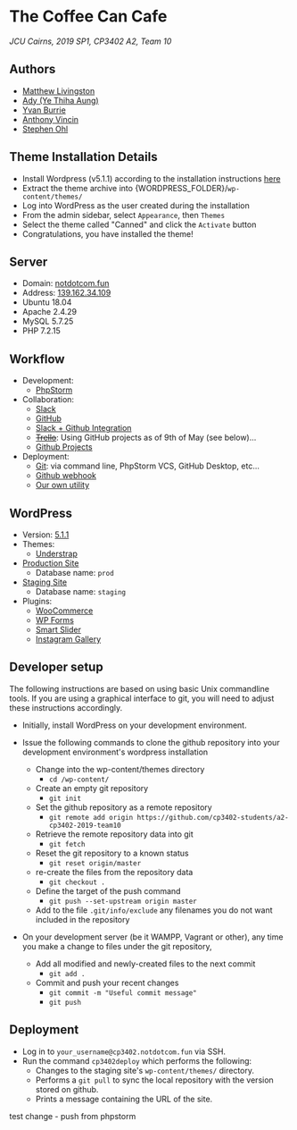 # The Coffee Can Cafe
*JCU Cairns, 2019 SP1, CP3402 A2, Team 10*

## Authors
 - [Matthew Livingston](https://github.com/blubrick)
 - [Ady (Ye Thiha Aung)](https://github.com/AdyAung)
 - [Yvan Burrie](https://github.com/jc444304)
 - [Anthony Vincin](https://github.com/AnthonyV01)
 - [Stephen Ohl](https://github.com/StephenOhl)
 
## Theme Installation Details
- Install Wordpress (v5.1.1) according to the installation instructions [here](https://codex.wordpress.org/Installing_WordPress) 
- Extract the theme archive into {WORDPRESS_FOLDER}/`wp-content/themes/`
- Log into WordPress as the user created during the installation
- From the admin sidebar, select `Appearance`, then `Themes`
- Select the theme called "Canned" and click the `Activate` button 
- Congratulations, you have installed the theme!

## Server
 - Domain: [notdotcom.fun](https://notdotcom.fun/)
 - Address: [139.162.34.109](139.162.34.109)
 - Ubuntu 18.04
 - Apache 2.4.29
 - MySQL 5.7.25
 - PHP 7.2.15

## Workflow
 - Development:
   - [PhpStorm](https://www.jetbrains.com/phpstorm/)
 - Collaboration:
   - [Slack](https://itatjcu.slack.com/messages/GA1QLQCEB/)
   - [GitHub](https://github.com/cp3402-students/a2-cp3402-2019-team10/)
   - [Slack + Github Integration](https://slack.github.com/)
   - ~~[Trello](https://trello.com/b/CXd946x3/scrum-board)~~: Using GitHub projects as of 9th of May (see below)...
   - [Github Projects](https://github.com/cp3402-students/a2-cp3402-2019-team10/projects)
 - Deployment:
   - [Git](https://git-scm.com/): via command line, PhpStorm VCS, GitHub Desktop, etc...
   - [Github webhook](https://github.com/cp3402-students/a2-cp3402-2019-team10/settings/hooks/106278049)
   - [Our own utility](https://github.com/cp3402-students/a2-cp3402-2019-team10/blob/master/work/index.php)

## WordPress
 - Version: [5.1.1](https://wordpress.org/support/wordpress-version/version-5-1-1/)
 - Themes:
   - [Understrap](https://understrap.com/)
 - [Production Site](https://notdotcom.fun/wp/)
   - Database name: `prod`
 - [Staging Site](https://notdotcom.fun/staging/)
   - Database name: `staging`
 - Plugins:
   - [WooCommerce](https://woocommerce.com/)
   - [WP Forms](https://wpforms.com/)
   - [Smart Slider](https://smartslider3.com/)
   - [Instagram Gallery](https://wordpress.org/plugins/insta-gallery/)

## Developer setup
The following instructions are based on using basic Unix commandline tools.  If you are using a graphical interface to git, you will need to adjust these instructions accordingly. 
 - Initially, install WordPress on your development environment.  
 - Issue the following commands to clone the github repository into your development environment's wordpress installation 
   - Change into the wp-content/themes directory
     - `cd `<WordPress-installation-directory>`/wp-content/`
   - Create an empty git repository
     - `git init`
   - Set the github repository as a remote repository
     - `git remote add origin https://github.com/cp3402-students/a2-cp3402-2019-team10`
   - Retrieve the remote repository data into git
     - `git fetch`
   - Reset the git repository to a known status
     - `git reset origin/master`
   - re-create the files from the repository data
     - `git checkout .`
   - Define the target of the push command
     - `git push --set-upstream origin master`
   -  Add to the file `.git/info/exclude` any filenames you do not want included in the repository
    
 - On your development server (be it WAMPP, Vagrant or other), any time you make a change to files under the git repository, 
   - Add all modified and newly-created files to the next commit 
     - `git add .`
   - Commit and push your recent changes
     - `git commit -m "Useful commit message"`
     - `git push` 

## Deployment
 - Log in to `your_username@cp3402.notdotcom.fun` via SSH.
 - Run the command `cp3402deploy` which performs the following:
   - Changes to the staging site's `wp-content/themes/` directory.
   - Performs a `git pull` to sync the local repository with the version stored on github.
   - Prints a message containing the URL of the site.
   
test change - push from phpstorm
